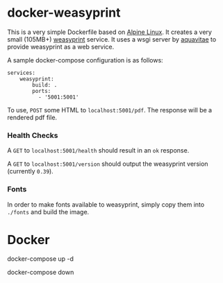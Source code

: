 # docker-weasyprint

This is a very simple Dockerfile based on [Alpine Linux](https://www.alpinelinux.org).  It creates a very small (105MB+) [weasyprint](https://github.com/Kozea/WeasyPrint) service.  It uses a wsgi server by [aquavitae](https://github.com/aquavitae/docker-weasyprint) to provide weasyprint as a web service.

A sample docker-compose configuration is as follows:
    
    services:
        weasyprint:
            build: .
            ports:
              - '5001:5001'

To use, `POST` some HTML to `localhost:5001/pdf`.  The response will be a rendered pdf file.

### Health Checks

A `GET` to `localhost:5001/health` should result in an `ok` response.

A `GET` to `localhost:5001/version` should output the weasyprint version (currently `0.39`).

### Fonts

In order to make fonts available to weasyprint, simply copy them into `./fonts` and build the image.

# Docker

docker-compose up -d

docker-compose down
